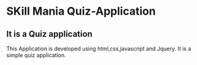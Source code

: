 # SKill Mania Quiz-Application
## It is a Quiz application
This Application is developed using html,css,javascript and Jquery.
It is a simple quiz application.
